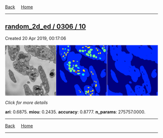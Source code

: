 
[Back](..)&nbsp;&nbsp;&nbsp;&nbsp;&nbsp;[Home](https://leapmanlab.github.io/snapshots)

---

<div class="summary"><a href="10"><h2>random_2d_ed / 0306 / 10</h2></a><p>Created 20 Apr 2019, 00:17:06
</p><a href="10"><img src="10/media/summary.png" align="center"></a><p>
<i>Click for more details</i>
</p></div>

**ari**: 0.6875. **miou**: 0.2435. **accuracy**: 0.8777. **n_params**: 275757.0000. 

---

[Back](..)&nbsp;&nbsp;&nbsp;&nbsp;&nbsp;[Home](https://leapmanlab.github.io/snapshots)

---